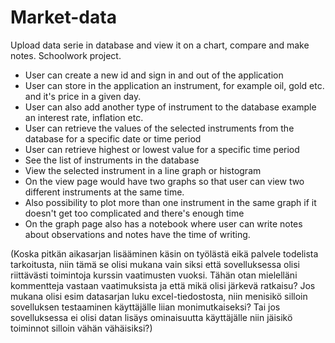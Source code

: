# Market-data
Upload data serie in database and view it on a chart, compare and make notes. Schoolwork project.

- User can create a new id and sign in and out of the application
- User can store in the application an instrument, for example oil, gold etc. and it's price in a given day.
- User can also add another type of instrument to the database example an interest rate, inflation etc.
- User can retrieve the values of the selected instruments from the database for a specific date or time period
- User can retrieve highest or lowest value for a specific time period
- See the list of instruments in the database
- View the selected instrument in a line graph or histogram
- On the view page would have two graphs so that user can view two different instruments at the same time. 
- Also possibility to plot more than one instrument in the same graph if it doesn't get too complicated and there's enough time
- On the graph page also has a notebook where user can write notes about observations and notes have the time of writing.

(Koska pitkän aikasarjan lisääminen käsin on työlästä eikä palvele todelista tarkoitusta, niin tämä se olisi mukana vain siksi että sovelluksessa olisi riittävästi toimintoja kurssin vaatimusten vuoksi. Tähän otan mielelläni kommentteja vastaan vaatimuksista ja että mikä olisi järkevä ratkaisu? Jos mukana olisi esim datasarjan luku excel-tiedostosta, niin menisikö silloin sovelluksen testaaminen käyttäjälle liian monimutkaiseksi? Tai jos sovelluksessa ei olisi datan lisäys ominaisuutta käyttäjälle niin jäisikö toiminnot silloin vähän vähäisiksi?)
